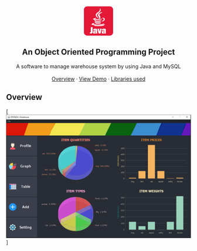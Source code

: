 <br />
<p align="center">
    <img src="src/imgs/java_logo.png" alt="Logo" width="80" height="80">

  <h2 align="center">An Object Oriented Programming Project</h2>

  <p align="center">
    A software to manage warehouse system by using Java and MySQL
    <br />
    <br />
    <a href="#overview">Overview</a>
    ·
    <a href="#demo">View Demo</a>
    ·
    <a href="#libs">Libraries used</a>
  </p>
</p>

## Overview
[![program-screenshot-1]]


[program-screenshot-1]: src/imgs/program_screenshot_1.png